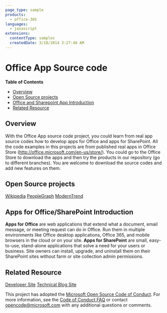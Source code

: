 ```yaml
---
page_type: sample
products:
  - office-365
languages:
  - javascript
extensions:
  contentType: samples
  createdDate: 3/18/2014 3:27:46 AM
---
```


# Office App Source code

**Table of Contents**

- [Overview](#overview)
- [Open Source projects](#open-source-projects)
- [Office and Sharepoint App Introduction](#office-and-sharepoint-app-introduction)
- [Related Resource](#related-resource)

## Overview

With the Office App source code project, you could learn from real app source codes how to develop apps for Office and apps for SharePoint. All the code examples in this projects are from published real apps in Office Store (http://office.microsoft.com/en-us/store/).
You could go to the Office Store to download the apps and then try the products in our repository (go to different branches). You are welcome to download the source codes and add new features on them.

## Open Source projects

[Wikipedia](https://store.office.com/en-us/store/wikipedia-WA104099688.aspx)
[PeopleGraph](https://store.office.com/en-us/store/people-graph-WA104104476.aspx)
[ModernTrend](https://store.office.com/en-us/store/modern-trend-WA104220390.aspx)

## Apps for Office/SharePoint Introduction

**Apps for Office** are web applications that extend what a document, email message, or meeting request can do in Office.
Run them in multiple environments like Office desktop applications, Office 365, and mobile browsers in the cloud or on your site.
**Apps for SharePoint** are small, easy-to-use, stand-alone applications that solve a need for your users or business.
Site owners can install, upgrade, and uninstall them on their SharePoint sites without farm or site collection admin permissions.

## Related Resource

[Developer Site](http://msdn.microsoft.com/en-us/office/aa905340)
[Technical Blog Site](http://blogs.msdn.com/b/officeapps)

This project has adopted the [Microsoft Open Source Code of Conduct](https://opensource.microsoft.com/codeofconduct/). For more information, see the [Code of Conduct FAQ](https://opensource.microsoft.com/codeofconduct/faq/) or contact [opencode@microsoft.com](mailto:opencode@microsoft.com) with any additional questions or comments.
